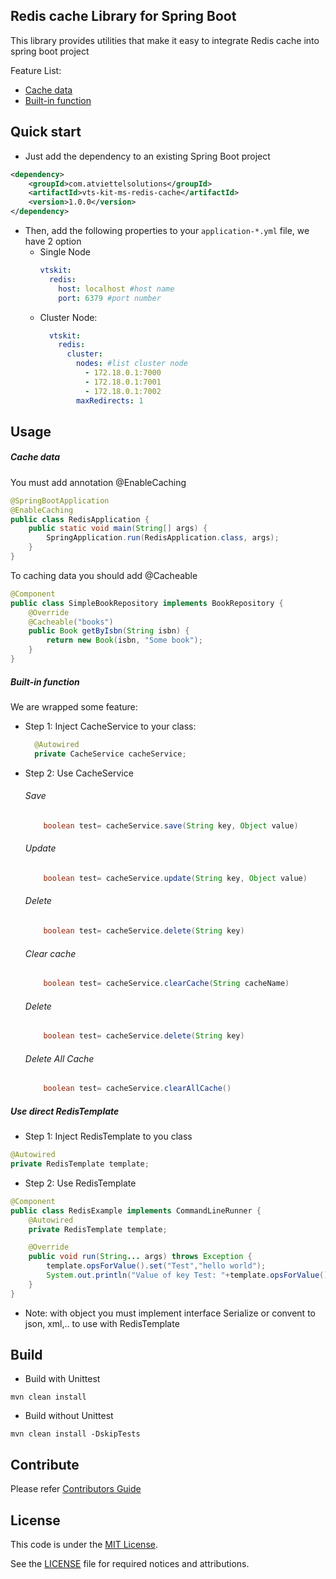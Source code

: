 Redis cache Library for Spring Boot
-------
This library provides utilities that make it easy to integrate Redis cache into spring boot project

Feature List:
* [Cache data](#Cache-data)
* [Built-in function](#Built-in-function) 

Quick start
-------
* Just add the dependency to an existing Spring Boot project
```xml
<dependency>
    <groupId>com.atviettelsolutions</groupId>
    <artifactId>vts-kit-ms-redis-cache</artifactId>
    <version>1.0.0</version>
</dependency>
```

* Then, add the following properties to your `application-*.yml` file, we have 2 option
  * Single Node
      ```yaml
      vtskit:
        redis:
          host: localhost #host name
          port: 6379 #port number
      ```
  * Cluster Node:
    ```yaml
      vtskit:
        redis:
          cluster:
            nodes: #list cluster node
              - 172.18.0.1:7000
              - 172.18.0.1:7001
              - 172.18.0.1:7002
            maxRedirects: 1 
    ```

Usage
-------
##### Cache data
You must add annotation @EnableCaching
```java
@SpringBootApplication
@EnableCaching
public class RedisApplication {
    public static void main(String[] args) {
        SpringApplication.run(RedisApplication.class, args);
    }
}
```
To caching data you should add @Cacheable
```java
@Component
public class SimpleBookRepository implements BookRepository {
    @Override
    @Cacheable("books")
    public Book getByIsbn(String isbn) {
        return new Book(isbn, "Some book");
    }
}
```
##### Built-in function
We are wrapped some feature:
* Step 1: Inject CacheService to your class:
  ```java
    @Autowired
    private CacheService cacheService;
  ```
* Step 2: Use CacheService
  ###### Save
  ```java
      boolean test= cacheService.save(String key, Object value)
  ```
  ###### Update
  ```java
      boolean test= cacheService.update(String key, Object value)
  ```
  ###### Delete
  ```java
      boolean test= cacheService.delete(String key)
  ```
  ###### Clear cache
  ```java
      boolean test= cacheService.clearCache(String cacheName)
  ```
  ###### Delete
  ```java
      boolean test= cacheService.delete(String key)
  ```
  ###### Delete All Cache
  ```java
      boolean test= cacheService.clearAllCache()
  ```

##### Use direct RedisTemplate
* Step 1: Inject RedisTemplate to you class
```java
@Autowired
private RedisTemplate template;
```
* Step 2: Use RedisTemplate
```java
@Component
public class RedisExample implements CommandLineRunner {
    @Autowired
    private RedisTemplate template;

    @Override
    public void run(String... args) throws Exception {
        template.opsForValue().set("Test","hello world");
        System.out.println("Value of key Test: "+template.opsForValue().get("Test"));
    }
}
```
- Note: with object you must implement interface Serialize or convent to json, xml,.. to use with RedisTemplate


Build
-------
* Build with Unittest
```shell script
mvn clean install
```

* Build without Unittest
```shell script
mvn clean install -DskipTests
```

Contribute
-------
Please refer [Contributors Guide](CONTRIBUTING.md)

License
-------
This code is under the [MIT License](https://opensource.org/licenses/MIT).

See the [LICENSE](LICENSE) file for required notices and attributions.
